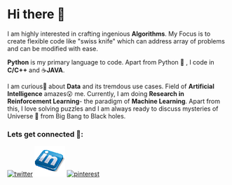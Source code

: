 # Hi there 👋

I am highly interested in crafting ingenious **Algorithms**. My Focus is to create flexible code like "swiss knife" which can address array of problems and can be modified with ease.

**Python** is my primary language to code. Apart from Python :snake: , I code in **C/C++** and :coffee:**JAVA**.

I am curious:thought_balloon: about **Data** and its tremdous use cases. Field of **Artificial Intelligence** amazes:open_mouth: me. Currently, I am doing **Research in Reinforcement Learning**- the paradigm of **Machine Learning**. Apart from this, I love solving puzzles and I am always ready to discuss mysteries of Universe :milky_way: from Big Bang to Black holes.

### Lets get connected 💬:
[![twitter](https://github.com/MilanVZinzuvadiya/MilanVZinzuvadiya/blob/master/twitter.ico)](https://twitter.com/MilanZinzuvadiy) [![linkedin](https://github.com/MilanVZinzuvadiya/MilanVZinzuvadiya/blob/master/linkedin.png)](https://www.linkedin.com/in/milanzinzuvadiya/) [![pinterest](https://github.com/MilanVZinzuvadiya/MilanVZinzuvadiya/blob/master/pinterest.ico)](https://in.pinterest.com/milanzinzuvadiy/)


<!--
**MilanVZinzuvadiya/MilanVZinzuvadiya** is a ✨ _special_ ✨ repository because its `README.md` (this file) appears on your GitHub profile.

Here are some ideas to get you started:

- 🔭 I’m currently working on ...
- 🌱 I’m currently learning ...
- 👯 I’m looking to collaborate on ...
- 🤔 I’m looking for help with ...
- 💬 Ask me about ...
- 📫 How to reach me: ...
- 😄 Pronouns: ...
- ⚡ Fun fact: ...
-->
